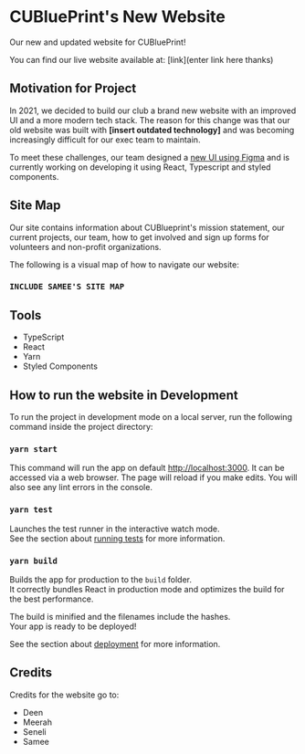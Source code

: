 # CUBluePrint's New Website 

Our new and updated website for CUBluePrint!

You can find our live website available at: [link](enter link here thanks)



## Motivation for Project

In 2021, we decided to build our club a brand new website with an improved UI and a more modern tech stack. The reason for this change was that our old website was built with __[insert outdated technology]__ and was becoming increasingly difficult for our exec team to maintain.

To meet these challenges, our team designed a [new UI using Figma](https://www.figma.com/file/Qt7bGynNItu0hUvPu0EPGa/Draft-Website-Design?node-id=0%3A1) and is currently working on developing it using React, Typescript and styled components. 



## Site Map

Our site contains information about CUBlueprint's mission statement, our current projects, our team, how to get involved and sign up forms for volunteers and non-profit organizations. 

The following is a visual map of how to navigate our website:

### `INCLUDE SAMEE'S SITE MAP`



## Tools

* TypeScript
* React
* Yarn
* Styled Components


## How to run the website in Development

To run the project in development mode on a local server, run the following command inside the project directory:

### `yarn start`

This command will run the app on default [http://localhost:3000](http://localhost:3000). It can be accessed via a web browser. The page will reload if you make edits. You will also see any lint errors in the console.

### `yarn test`

Launches the test runner in the interactive watch mode.\
See the section about [running tests](https://facebook.github.io/create-react-app/docs/running-tests) for more information.

### `yarn build`

Builds the app for production to the `build` folder.\
It correctly bundles React in production mode and optimizes the build for the best performance.

The build is minified and the filenames include the hashes.\
Your app is ready to be deployed!

See the section about [deployment](https://facebook.github.io/create-react-app/docs/deployment) for more information.


## Credits

Credits for the website go to:
* Deen
* Meerah
* Seneli
* Samee